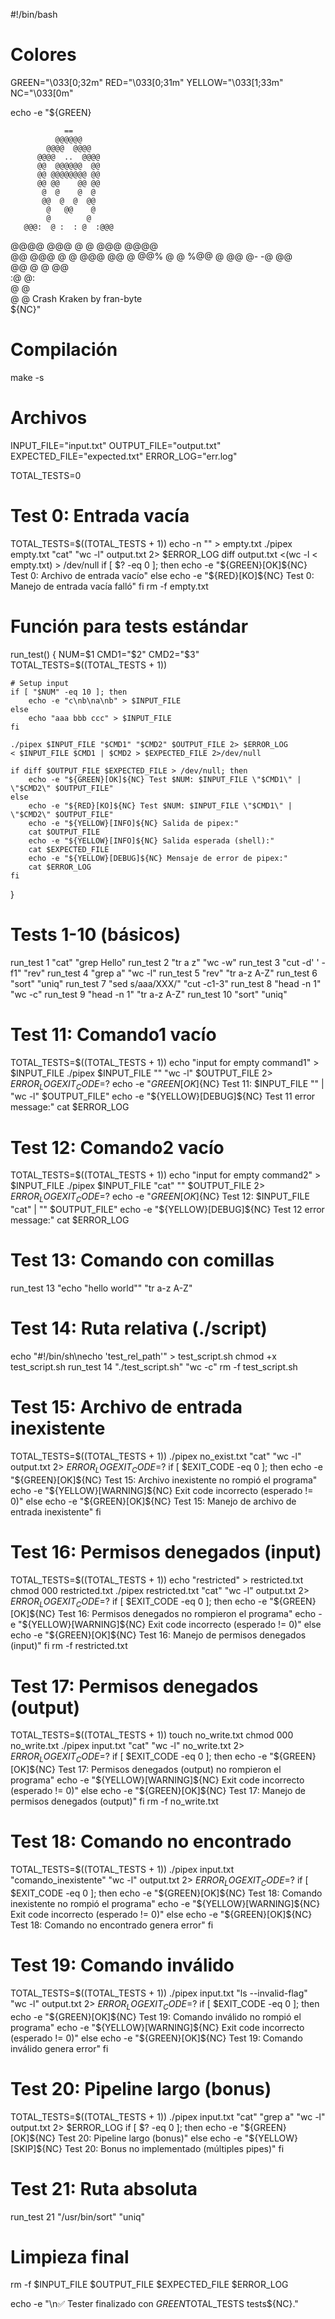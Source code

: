 #!/bin/bash

# Colores
GREEN="\033[0;32m"
RED="\033[0;31m"
YELLOW="\033[1;33m"
NC="\033[0m"

echo -e "${GREEN}                           
                           
                ==                
              @@@@@@             
            @@@@  @@@@            
          @@@@  ..  @@@@          
          @@  @@@@@@  @@          
          @@ @@@@@@@@ @@          
          @@ @@    @@ @@          
           @  @    @  @           
           @@  @  @  @@           
            @   @@    @            
            @        @            
       @@@:  @ :  : @  :@@@        
  @@@@   @@@  @    @  @@@   @@@@  
 @@    @@@   @      @   @@@    @@ 
 @    @@%   @        @   %@@    @ 
      @@    @-      -@    @@      
       @@    @      @    @@       
             :@    @:             
               @  @               
               @  @         Crash Kraken by fran-byte                
${NC}"

# Compilación
make -s

# Archivos
INPUT_FILE="input.txt"
OUTPUT_FILE="output.txt"
EXPECTED_FILE="expected.txt"
ERROR_LOG="err.log"

TOTAL_TESTS=0

# Test 0: Entrada vacía 
TOTAL_TESTS=$((TOTAL_TESTS + 1))
echo -n "" > empty.txt
./pipex empty.txt "cat" "wc -l" output.txt 2> $ERROR_LOG
diff output.txt <(wc -l < empty.txt) > /dev/null
if [ $? -eq 0 ]; then
    echo -e "${GREEN}[OK]${NC} Test 0: Archivo de entrada vacío"
else
    echo -e "${RED}[KO]${NC} Test 0: Manejo de entrada vacía falló"
fi
rm -f empty.txt

# Función para tests estándar
run_test() {
    NUM=$1
    CMD1="$2"
    CMD2="$3"
    TOTAL_TESTS=$((TOTAL_TESTS + 1))

    # Setup input
    if [ "$NUM" -eq 10 ]; then
        echo -e "c\nb\na\nb" > $INPUT_FILE
    else
        echo "aaa bbb ccc" > $INPUT_FILE
    fi

    ./pipex $INPUT_FILE "$CMD1" "$CMD2" $OUTPUT_FILE 2> $ERROR_LOG
    < $INPUT_FILE $CMD1 | $CMD2 > $EXPECTED_FILE 2>/dev/null

    if diff $OUTPUT_FILE $EXPECTED_FILE > /dev/null; then
        echo -e "${GREEN}[OK]${NC} Test $NUM: $INPUT_FILE \"$CMD1\" | \"$CMD2\" $OUTPUT_FILE"
    else
        echo -e "${RED}[KO]${NC} Test $NUM: $INPUT_FILE \"$CMD1\" | \"$CMD2\" $OUTPUT_FILE"
        echo -e "${YELLOW}[INFO]${NC} Salida de pipex:"
        cat $OUTPUT_FILE
        echo -e "${YELLOW}[INFO]${NC} Salida esperada (shell):"
        cat $EXPECTED_FILE
        echo -e "${YELLOW}[DEBUG]${NC} Mensaje de error de pipex:"
        cat $ERROR_LOG
    fi
}

# Tests 1-10 (básicos)
run_test 1 "cat" "grep Hello"
run_test 2 "tr a z" "wc -w"
run_test 3 "cut -d' ' -f1" "rev"
run_test 4 "grep a" "wc -l"
run_test 5 "rev" "tr a-z A-Z"
run_test 6 "sort" "uniq"
run_test 7 "sed s/aaa/XXX/" "cut -c1-3"
run_test 8 "head -n 1" "wc -c"
run_test 9 "head -n 1" "tr a-z A-Z"
run_test 10 "sort" "uniq"

# Test 11: Comando1 vacío
TOTAL_TESTS=$((TOTAL_TESTS + 1))
echo "input for empty command1" > $INPUT_FILE
./pipex $INPUT_FILE "" "wc -l" $OUTPUT_FILE 2> $ERROR_LOG
EXIT_CODE=$?
echo -e "${GREEN}[OK]${NC} Test 11: $INPUT_FILE \"\" | \"wc -l\" $OUTPUT_FILE"
echo -e "${YELLOW}[DEBUG]${NC} Test 11 error message:"
cat $ERROR_LOG

# Test 12: Comando2 vacío
TOTAL_TESTS=$((TOTAL_TESTS + 1))
echo "input for empty command2" > $INPUT_FILE
./pipex $INPUT_FILE "cat" "" $OUTPUT_FILE 2> $ERROR_LOG
EXIT_CODE=$?
echo -e "${GREEN}[OK]${NC} Test 12: $INPUT_FILE \"cat\" | \"\" $OUTPUT_FILE"
echo -e "${YELLOW}[DEBUG]${NC} Test 12 error message:"
cat $ERROR_LOG

# Test 13: Comando con comillas
run_test 13 "echo \"hello world\"" "tr a-z A-Z"

# Test 14: Ruta relativa (./script)
echo "#!/bin/sh\necho 'test_rel_path'" > test_script.sh
chmod +x test_script.sh
run_test 14 "./test_script.sh" "wc -c"
rm -f test_script.sh

# Test 15: Archivo de entrada inexistente
TOTAL_TESTS=$((TOTAL_TESTS + 1))
./pipex no_exist.txt "cat" "wc -l" output.txt 2> $ERROR_LOG
EXIT_CODE=$?
if [ $EXIT_CODE -eq 0 ]; then
    echo -e "${GREEN}[OK]${NC} Test 15: Archivo inexistente no rompió el programa"
    echo -e "${YELLOW}[WARNING]${NC} Exit code incorrecto (esperado != 0)"
else
    echo -e "${GREEN}[OK]${NC} Test 15: Manejo de archivo de entrada inexistente"
fi

# Test 16: Permisos denegados (input)
TOTAL_TESTS=$((TOTAL_TESTS + 1))
echo "restricted" > restricted.txt
chmod 000 restricted.txt
./pipex restricted.txt "cat" "wc -l" output.txt 2> $ERROR_LOG
EXIT_CODE=$?
if [ $EXIT_CODE -eq 0 ]; then
    echo -e "${GREEN}[OK]${NC} Test 16: Permisos denegados no rompieron el programa"
    echo -e "${YELLOW}[WARNING]${NC} Exit code incorrecto (esperado != 0)"
else
    echo -e "${GREEN}[OK]${NC} Test 16: Manejo de permisos denegados (input)"
fi
rm -f restricted.txt

# Test 17: Permisos denegados (output)
TOTAL_TESTS=$((TOTAL_TESTS + 1))
touch no_write.txt
chmod 000 no_write.txt
./pipex input.txt "cat" "wc -l" no_write.txt 2> $ERROR_LOG
EXIT_CODE=$?
if [ $EXIT_CODE -eq 0 ]; then
    echo -e "${GREEN}[OK]${NC} Test 17: Permisos denegados (output) no rompieron el programa"
    echo -e "${YELLOW}[WARNING]${NC} Exit code incorrecto (esperado != 0)"
else
    echo -e "${GREEN}[OK]${NC} Test 17: Manejo de permisos denegados (output)"
fi
rm -f no_write.txt

# Test 18: Comando no encontrado
TOTAL_TESTS=$((TOTAL_TESTS + 1))
./pipex input.txt "comando_inexistente" "wc -l" output.txt 2> $ERROR_LOG
EXIT_CODE=$?
if [ $EXIT_CODE -eq 0 ]; then
    echo -e "${GREEN}[OK]${NC} Test 18: Comando inexistente no rompió el programa"
    echo -e "${YELLOW}[WARNING]${NC} Exit code incorrecto (esperado != 0)"
else
    echo -e "${GREEN}[OK]${NC} Test 18: Comando no encontrado genera error"
fi

# Test 19: Comando inválido
TOTAL_TESTS=$((TOTAL_TESTS + 1))
./pipex input.txt "ls --invalid-flag" "wc -l" output.txt 2> $ERROR_LOG
EXIT_CODE=$?
if [ $EXIT_CODE -eq 0 ]; then
    echo -e "${GREEN}[OK]${NC} Test 19: Comando inválido no rompió el programa"
    echo -e "${YELLOW}[WARNING]${NC} Exit code incorrecto (esperado != 0)"
else
    echo -e "${GREEN}[OK]${NC} Test 19: Comando inválido genera error"
fi

# Test 20: Pipeline largo (bonus)
TOTAL_TESTS=$((TOTAL_TESTS + 1))
./pipex input.txt "cat" "grep a" "wc -l" output.txt 2> $ERROR_LOG
if [ $? -eq 0 ]; then
    echo -e "${GREEN}[OK]${NC} Test 20: Pipeline largo (bonus)"
else
    echo -e "${YELLOW}[SKIP]${NC} Test 20: Bonus no implementado (múltiples pipes)"
fi

# Test 21: Ruta absoluta
run_test 21 "/usr/bin/sort" "uniq"

# Limpieza final
rm -f $INPUT_FILE $OUTPUT_FILE $EXPECTED_FILE $ERROR_LOG

echo -e "\n✅ Tester finalizado con ${GREEN}$TOTAL_TESTS tests${NC}."
